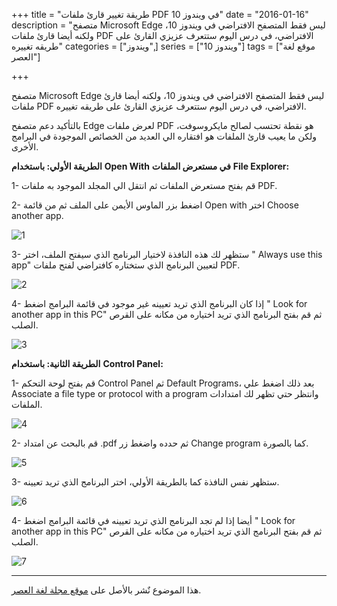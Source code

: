 +++
title = "طريقة تغيير قارئ ملفات PDF في ويندوز 10"
date = "2016-01-16"
description = "متصفح Microsoft Edge ليس فقط المتصفح الافتراضي في ويندوز 10، ولكنه أيضا قارئ ملفات PDF الافتراضي، في درس اليوم ستتعرف عزيزي القارئ على طريقه تغييره"
categories = ["ويندوز",]
series = ["ويندوز 10"]
tags = ["موقع لغة العصر"]

+++

متصفح Microsoft Edge ليس فقط المتصفح الافتراضي في ويندوز 10، ولكنه أيضا قارئ ملفات PDF الافتراضي، في درس اليوم ستتعرف عزيزي القارئ على طريقه تغييره.

بالتأكيد دعم متصفح Edge لعرض ملفات PDF هو نقطة تحتسب لصالح مايكروسوفت، ولكن ما يعيب قارئ الملفات هو افتقاره الي العديد من الخصائص الموجودة في البرامج الأخرى.

**الطريقة الأولي: باستخدام** **Open With** **في مستعرض الملفات** **File Explorer:**

1- قم بفتح مستعرض الملفات ثم انتقل الي المجلد الموجود به ملفات PDF.

2- اضغط بزر الماوس الأيمن على الملف ثم من قائمة Open with اختر Choose another app.

![1](thumbnail-2016-635884804499856872-985.png)

3- ستظهر لك هذه النافذة لاختيار البرنامج الذي سيفتح الملف، اختر " Always use this app" لتعيين البرنامج الذي ستختاره كافتراضي لفتح ملفات PDF.

![2](images/2016-635884804573957347-395.png)

4- إذا كان البرنامج الذي تريد تعيينه غير موجود في قائمة البرامج اضغط " Look for another app in this PC" ثم قم بفتح البرنامج الذي تريد اختياره من مكانه على القرص الصلب.

![3](images/2016-635884804666933943-693.png)

**الطريقة الثانية: باستخدام** **Control Panel:**

1- قم بفتح لوحة التحكم Control Panel ثم Default Programs، بعد ذلك اضغط علي Associate a file type or protocol with a program وانتظر حتي تظهر لك امتدادات الملفات.

![4](images/2016-635884804783622691-362.png)

2- قم بالبحث عن امتداد .pdf ثم حدده واضغط زر Change program كما بالصورة.

![5](images/2016-635884804916067540-606.png)

3- ستظهر نفس النافذة كما بالطريقة الأولي، اختر البرنامج الذي تريد تعيينه.

![6](images/2016-635884805068792519-879.png)

4- أيضا إذا لم تجد البرنامج الذي تريد تعيينه في قائمة البرامج اضغط " Look for another app in this PC" ثم قم بفتح البرنامج الذي تريد اختياره من مكانه على القرص الصلب.

![7](images/2016-635884805225573524-557.png)

---
هذا الموضوع نٌشر باﻷصل على [موقع مجلة لغة العصر](http://aitmag.ahram.org.eg/News/41474/%D8%AF%D8%B1%D9%88%D8%B3/%D8%B4%D8%B1%D8%AD-%D9%88%D8%AA%D8%B9%D9%84%D9%8A%D9%85/%D8%B7%D8%B1%D9%8A%D9%82%D8%A9-%D8%AA%D8%BA%D9%8A%D9%8A%D8%B1-%D9%82%D8%A7%D8%B1%D8%A6-%D9%85%D9%84%D9%81%D8%A7%D8%AA-PDF-%D9%81%D9%8A-%D9%88%D9%8A%D9%86%D8%AF%D9%88%D8%B2-.aspx).

